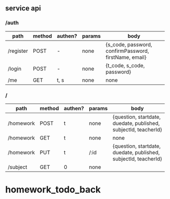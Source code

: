 ## service api

### /auth

| path      | method | authen? | params | body                                                  |
| --------- | ------ | ------- | ------ | ----------------------------------------------------- |
| /register | POST   | -       | none   | {s_code, password, confirmPassword, firstName, email} |
| /login    | POST   | -       | none   | {t_code, s_code, password}                            |
| /me       | GET    | t, s    | none   | none                                                  |

### /

| path      | method | authen? | params | body                                                            |
| --------- | ------ | ------- | ------ | --------------------------------------------------------------- |
| /homework | POST   | t       | none   | {question, startdate, duedate, published, subjectId, teacherId} |
| /homework | GET    | t       | none   | none                                                            |
| /homework | PUT    | t       | /:id   | {question, startdate, duedate, published, subjectId, teacherId} |
| /subject  | GET    | 0       | none   |                                                                 |

# homework_todo_back
